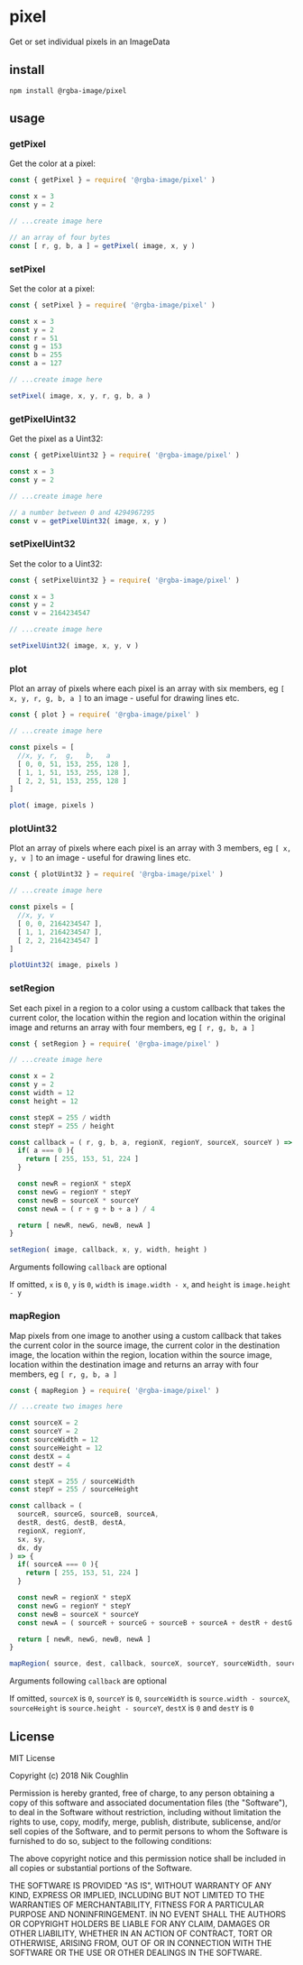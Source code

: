 # pixel

Get or set individual pixels in an ImageData

## install

`npm install @rgba-image/pixel`

## usage

### getPixel

Get the color at a pixel:

```js
const { getPixel } = require( '@rgba-image/pixel' )

const x = 3
const y = 2

// ...create image here

// an array of four bytes
const [ r, g, b, a ] = getPixel( image, x, y )
```

### setPixel

Set the color at a pixel:

```js
const { setPixel } = require( '@rgba-image/pixel' )

const x = 3
const y = 2
const r = 51
const g = 153
const b = 255
const a = 127

// ...create image here

setPixel( image, x, y, r, g, b, a )
```

### getPixelUint32

Get the pixel as a Uint32:

```js
const { getPixelUint32 } = require( '@rgba-image/pixel' )

const x = 3
const y = 2

// ...create image here

// a number between 0 and 4294967295
const v = getPixelUint32( image, x, y )
```

### setPixelUint32

Set the color to a Uint32:

```js
const { setPixelUint32 } = require( '@rgba-image/pixel' )

const x = 3
const y = 2
const v = 2164234547

// ...create image here

setPixelUint32( image, x, y, v )
```

### plot

Plot an array of pixels where each pixel is an array with six members,
eg `[ x, y, r, g, b, a ]` to an image - useful for drawing lines etc.

```js
const { plot } = require( '@rgba-image/pixel' )

// ...create image here

const pixels = [
  //x, y, r,  g,   b,   a
  [ 0, 0, 51, 153, 255, 128 ],
  [ 1, 1, 51, 153, 255, 128 ],
  [ 2, 2, 51, 153, 255, 128 ]
]

plot( image, pixels )
```

### plotUint32

Plot an array of pixels where each pixel is an array with 3 members,
eg `[ x, y, v ]` to an image - useful for drawing lines etc.

```js
const { plotUint32 } = require( '@rgba-image/pixel' )

// ...create image here

const pixels = [
  //x, y, v
  [ 0, 0, 2164234547 ],
  [ 1, 1, 2164234547 ],
  [ 2, 2, 2164234547 ]
]

plotUint32( image, pixels )
```

### setRegion

Set each pixel in a region to a color using a custom callback that takes the
current color, the location within the region and location within the original
image and returns an array with four members, eg `[ r, g, b, a ]`

```js
const { setRegion } = require( '@rgba-image/pixel' )

// ...create image here

const x = 2
const y = 2
const width = 12
const height = 12

const stepX = 255 / width
const stepY = 255 / height

const callback = ( r, g, b, a, regionX, regionY, sourceX, sourceY ) => {
  if( a === 0 ){
    return [ 255, 153, 51, 224 ]
  }

  const newR = regionX * stepX
  const newG = regionY * stepY
  const newB = sourceX * sourceY
  const newA = ( r + g + b + a ) / 4

  return [ newR, newG, newB, newA ]
}

setRegion( image, callback, x, y, width, height )
```

Arguments following `callback` are optional

If omitted, `x` is `0`, `y` is `0`, `width` is `image.width - x`, and `height`
is `image.height - y`

### mapRegion

Map pixels from one image to another using a custom callback that takes the
current color in the source image, the current color in the destination image,
the location within the region, location within the source image, location
within the destination image and returns an array with four members, eg
`[ r, g, b, a ]`

```js
const { mapRegion } = require( '@rgba-image/pixel' )

// ...create two images here

const sourceX = 2
const sourceY = 2
const sourceWidth = 12
const sourceHeight = 12
const destX = 4
const destY = 4

const stepX = 255 / sourceWidth
const stepY = 255 / sourceHeight

const callback = (
  sourceR, sourceG, sourceB, sourceA,
  destR, destG, destB, destA,
  regionX, regionY,
  sx, sy,
  dx, dy
) => {
  if( sourceA === 0 ){
    return [ 255, 153, 51, 224 ]
  }

  const newR = regionX * stepX
  const newG = regionY * stepY
  const newB = sourceX * sourceY
  const newA = ( sourceR + sourceG + sourceB + sourceA + destR + destG + destB + destA ) / 8

  return [ newR, newG, newB, newA ]
}

mapRegion( source, dest, callback, sourceX, sourceY, sourceWidth, sourceHeight, destX, destY )
```

Arguments following `callback` are optional

If omitted, `sourceX` is `0`, `sourceY` is `0`, `sourceWidth` is
`source.width - sourceX`, `sourceHeight` is `source.height - sourceY`, `destX`
is `0` and `destY` is `0`

## License

MIT License

Copyright (c) 2018 Nik Coughlin

Permission is hereby granted, free of charge, to any person obtaining a copy
of this software and associated documentation files (the "Software"), to deal
in the Software without restriction, including without limitation the rights
to use, copy, modify, merge, publish, distribute, sublicense, and/or sell
copies of the Software, and to permit persons to whom the Software is
furnished to do so, subject to the following conditions:

The above copyright notice and this permission notice shall be included in all
copies or substantial portions of the Software.

THE SOFTWARE IS PROVIDED "AS IS", WITHOUT WARRANTY OF ANY KIND, EXPRESS OR
IMPLIED, INCLUDING BUT NOT LIMITED TO THE WARRANTIES OF MERCHANTABILITY,
FITNESS FOR A PARTICULAR PURPOSE AND NONINFRINGEMENT. IN NO EVENT SHALL THE
AUTHORS OR COPYRIGHT HOLDERS BE LIABLE FOR ANY CLAIM, DAMAGES OR OTHER
LIABILITY, WHETHER IN AN ACTION OF CONTRACT, TORT OR OTHERWISE, ARISING FROM,
OUT OF OR IN CONNECTION WITH THE SOFTWARE OR THE USE OR OTHER DEALINGS IN THE
SOFTWARE.